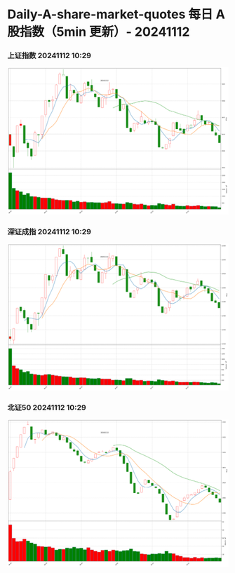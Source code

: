
# Daily-A-share-market-quotes 每日 A 股指数（5min 更新）- 20241112

### 上证指数 20241112 10:29
![](./fig/2024/11/20241112-sh000001.png)

### 深证成指 20241112 10:29
![](./fig/2024/11/20241112-sz399001.png)

### 北证50 20241112 10:29
![](./fig/2024/11/20241112-bj899050.png)
